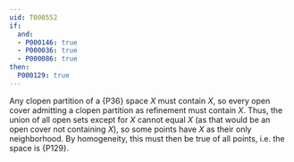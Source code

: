```yaml
---
uid: T000552
if:
  and:
  - P000146: true
  - P000036: true
  - P000086: true
then:
  P000129: true
---
```

Any clopen partition of a {P36} space $X$ must contain $X$, so every open cover admitting a clopen partition as refinement must contain $X$. Thus, the union of all open sets except for $X$ cannot equal $X$ (as that would be an open cover not containing $X$), so some points have $X$ as their only neighborhood. By homogeneity, this must then be true of all points, i.e. the space is {P129}.
